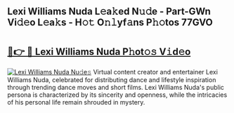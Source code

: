 ## Lexi Williams Nuda L𝚎a𝚔ed N𝚞𝚍e - Part-GWn Vi𝚍𝚎o L𝚎a𝚔s - H𝚘𝚝 O𝚗𝚕yf𝚊ns P𝚑𝚘tos 77GVO

# <h2><a href="http://kfasyp.oniu.top/?m=Lexi+Williams+Nuda">🔗👉 🔴 Lexi Williams Nuda P𝚑ot𝚘𝚜 V𝚒d𝚎o</a></h2>

[![Lexi Williams Nuda Nu𝚍e𝚜](https://i.imgur.com/0qMVB7G.gif)](http://kfasyp.oniu.top/?m=Lexi+Williams+Nuda)
Virtual content creator and entertainer Lexi Williams Nuda, celebrated for distributing dance and lifestyle inspiration through trending dance moves and short films. Lexi Williams Nuda's public persona is characterized by its sincerity and openness, while the intricacies of his personal life remain shrouded in mystery.  
